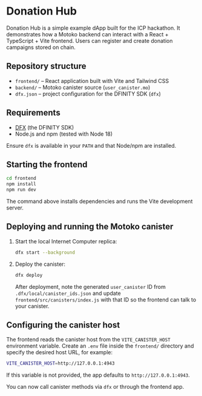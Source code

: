 # Donation Hub

Donation Hub is a simple example dApp built for the ICP hackathon. It demonstrates how a Motoko backend can interact with a React + TypeScript + Vite frontend. Users can register and create donation campaigns stored on chain.

## Repository structure

- `frontend/` – React application built with Vite and Tailwind CSS
- `backend/` – Motoko canister source (`user_canister.mo`)
- `dfx.json` – project configuration for the DFINITY SDK (`dfx`)

## Requirements

- [DFX](https://internetcomputer.org/docs/current/developer-docs/build/install-upgrade-remove) (the DFINITY SDK)
- Node.js and npm (tested with Node 18)

Ensure `dfx` is available in your `PATH` and that Node/npm are installed.

## Starting the frontend

```bash
cd frontend
npm install
npm run dev
```

The command above installs dependencies and runs the Vite development server.

## Deploying and running the Motoko canister

1. Start the local Internet Computer replica:
   ```bash
   dfx start --background
   ```
2. Deploy the canister:
   ```bash
   dfx deploy
   ```
   After deployment, note the generated `user_canister` ID from `.dfx/local/canister_ids.json` and update `frontend/src/canisters/index.js` with that ID so the frontend can talk to your canister.

## Configuring the canister host

The frontend reads the canister host from the `VITE_CANISTER_HOST` environment
variable. Create an `.env` file inside the `frontend/` directory and specify the
desired host URL, for example:

```bash
VITE_CANISTER_HOST=http://127.0.0.1:4943
```

If this variable is not provided, the app defaults to `http://127.0.0.1:4943`.

You can now call canister methods via `dfx` or through the frontend app.
